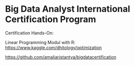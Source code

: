 # Big Data Analyst International Certification Program
Certification Hands-On:

Linear Programming Modul with R: https://www.kaggle.com/dhitology/optimization

https://github.com/amaliaristantya/bigdatacertification

